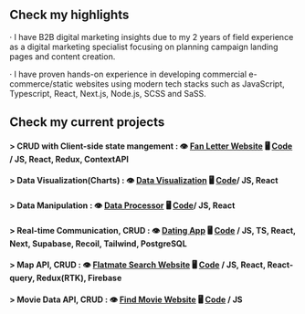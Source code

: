 

## Check my highlights

· I have B2B digital marketing insights due to my 2 years of field experience as a digital marketing specialist focusing on planning campaign landing pages and content creation.

· I have proven hands-on experience in developing commercial e-commerce/static websites using modern tech stacks such as JavaScript, Typescript, React, Next.js, Node.js, SCSS and SaSS.


## Check my current projects

#### > CRUD with Client-side state mangement : 👁️ [**Fan Letter Website**](https://reduxfanletter.vercel.app/) 🖥️ [**Code**](https://github.com/dancinncoder/fanletter/tree/redux?tab=readme-ov-file) / JS, React, Redux, ContextAPI

#### > Data Visualization(Charts) : 👁️ [**Data Visualization**](https://news-blush-kappa.vercel.app/) 🖥️ [**Code**](https://github.com/dancinncoder/news)/ JS, React

#### > Data Manipulation : 👁️ [**Data Processor**](https://react-arr-api.vercel.app/) 🖥️ [**Code**](https://github.com/dancinncoder/data-processor)/ JS, React

#### > Real-time Communication, CRUD  :  👁️ [**Dating App**](https://youtu.be/UCXVQDNdLGU?feature=shared)  🖥️ [**Code**](https://github.com/volant97/Crosswalk) / JS, TS, React, Next, Supabase, Recoil, Tailwind, PostgreSQL

#### > Map API, CRUD  : 👁️ [**Flatmate Search Website**](https://outsourcing-project.vercel.app/) 🖥️ [**Code**](https://github.com/yeolsss/outsourcing-project) / JS, React, React-query, Redux(RTK), Firebase

#### > Movie Data API, CRUD  : 👁️ [**Find Movie Website**](https://cceminh.github.io/team6-moviesearchsite/) 🖥️ [**Code**](https://github.com/cceminh/team6-moviesearchsite) / JS





